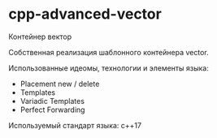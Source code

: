 # cpp-advanced-vector
Контейнер вектор

Собственная реализация шаблонного контейнера vector.

Использованные идеомы, технологии и элементы языка:
* Placement new / delete
* Templates
* Variadic Templates
* Perfect Forwarding

Используемый стандарт языка: с++17
